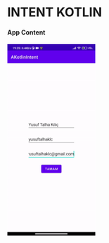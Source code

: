<h1>INTENT KOTLIN</h1>
<h4>App Content</h4>
<p float = "left">
<img width="200"alt="App portrait Image"src="https://github.com/codception/AKotlin-intent/blob/master/app/app.gif" >
</p>
